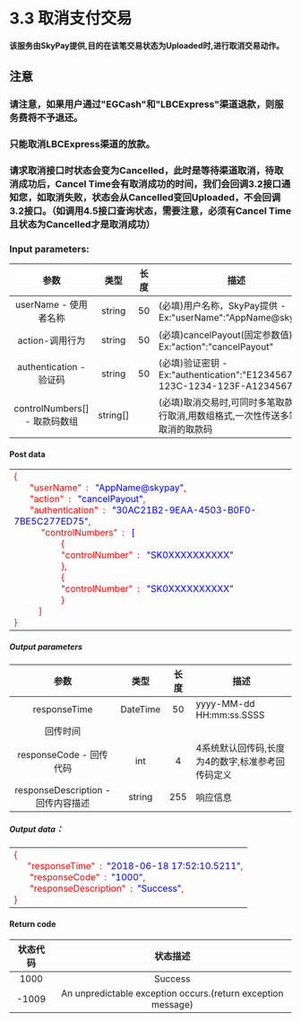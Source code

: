 # 3.3    取消支付交易
#### 该服务由SkyPay提供,目的在该笔交易状态为Uploaded时,进行取消交易动作。
## 注意
### 请注意，如果用户通过"EGCash"和"LBCExpress"渠道退款，则服务费将不予退还。
### 只能取消LBCExpress渠道的放款。
### 请求取消接口时状态会变为Cancelled，此时是等待渠道取消，待取消成功后，Cancel Time会有取消成功的时间，我们会回调3.2接口通知您，如取消失败，状态会从Cancelled变回Uploaded，不会回调3.2接口。（如调用4.5接口查询状态，需要注意，必须有Cancel Time且状态为Cancelled才是取消成功）
### Input parameters:
| 参数                        |    类型     | 长度    |描述|
| :-------------------------: | :-----------: |:-----:|--------------------------------|   
|userName - 使用者名称|string|50|(必填)用户名称，SkyPay提供 - Ex:"userName":"AppName@skypay"|
|action-调用行为|string|50|(必填)cancelPayout(固定参数值) - Ex:"action":"cancelPayout"|
|authentication  - 验证码|string |50|(必填)验证密钥 - Ex:"authentication":"E1234567-123C-1234-123F-A12345670"|
|controlNumbers[] - 取款码数组|string[]||(必填)取消交易时,可同时多笔取款码进行取消,用数组格式,一次性传送多笔要取消的取款码|
#### Post data
<table color=blue><tr><td white=DarkSeaGreen>
<font color=Red>
{<br>
 &ensp;&ensp;&ensp; "userName"&ensp;: <font color=blue> &ensp;"AppName@skypay"</font>,<br>
  &ensp;&ensp;&ensp;   "action"&ensp;: <font color=blue> &ensp;"cancelPayout"</font>,<br>
  &ensp;&ensp;&ensp;   "authentication"&ensp;: <font color=blue> &ensp;"30AC21B2-9EAA-4503-B0F0-7BE5C277ED75"</font>,<br>
     &ensp;&ensp;&ensp; &ensp;&ensp;  "controlNumbers"&ensp;: <font color=blue>&ensp;[</font><br>
        &ensp;&ensp;&ensp; &ensp;&ensp;&ensp;&ensp;&ensp;&ensp;&ensp;{<br>
        &ensp;&ensp;&ensp; &ensp;&ensp;&ensp;&ensp;&ensp;&ensp;&ensp;"controlNumber"&ensp;: <font color=blue>&ensp;"SK0XXXXXXXXXX"</font><br>
        &ensp;&ensp;&ensp; &ensp;&ensp;&ensp;&ensp;&ensp;&ensp;&ensp;},<br>
        &ensp;&ensp;&ensp; &ensp;&ensp;&ensp;&ensp;&ensp;&ensp;&ensp;{<br>
        &ensp;&ensp;&ensp; &ensp;&ensp;&ensp;&ensp;&ensp;&ensp;&ensp;"controlNumber"&ensp;: <font color=blue>&ensp;"SK0XXXXXXXXXX"</font><br>
        &ensp;&ensp;&ensp; &ensp;&ensp;&ensp;&ensp;&ensp;&ensp;&ensp;}<br>
        &ensp;&ensp;&ensp; &ensp;&ensp;]<br>
}
</font>
</td></tr></table>

##### Output parameters
| 参数                        |    类型     | 长度    |描述|
| :-------------------------: | :-----------: |:-----:|--------------------------------|   
|responseTime|DateTime|50|yyyy-MM-dd HH:mm:ss.SSSS|
|回传时间||||
|responseCode - 回传代码|int|4|4系统默认回传码,长度为4的数字,标准参考回传码定义|
|responseDescription - 回传内容描述|string|255|响应信息|
##### Output data：
<table color=blue><tr><td white=DarkSeaGreen>
<font color=Red>
{<br>
  &ensp;&ensp;&ensp;"responseTime"&ensp;:&ensp;<font color=blue>"2018-06-18 17:52:10.5211"</font>,<br>
    &ensp;&ensp;&ensp; "responseCode"&ensp;:&ensp;<font color=blue>"1000"</font>,<br>
  &ensp;&ensp;&ensp; "responseDescription"&ensp;:&ensp;<font color=blue>"Success"</font>,<br>
}
</font>
</td></tr></table>

#### Return code

| 状态代码                        |   状态描述    | 
| :-------------------------: | :-----------: |
|1000|Success|
|-1009|An unpredictable exception occurs.(return exception message)|
